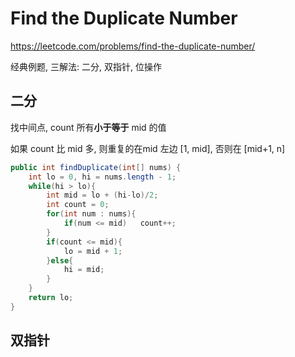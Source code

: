 # Find the Duplicate Number
https://leetcode.com/problems/find-the-duplicate-number/



经典例题, 三解法: 二分, 双指针, 位操作

## 二分

找中间点, count 所有**小于等于** mid 的值

如果 count 比 mid 多, 则重复的在mid 左边 [1, mid], 否则在 [mid+1, n] 

```java
public int findDuplicate(int[] nums) {
    int lo = 0, hi = nums.length - 1;
    while(hi > lo){
        int mid = lo + (hi-lo)/2;
        int count = 0;
        for(int num : nums){
            if(num <= mid)   count++;
        }
        if(count <= mid){
            lo = mid + 1;
        }else{
            hi = mid;
        }
    }
    return lo;
}
```

## 双指针

